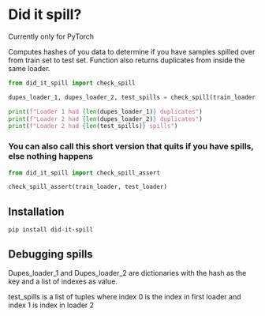 # Did it spill?
Currently only for PyTorch  

Computes hashes of you data to determine if you have samples spilled over from train set to test set. Function also returns duplicates
 from inside the same loader.
```python
from did_it_spill import check_spill

dupes_loader_1, dupes_loader_2, test_spills = check_spill(train_loader, test_loader)

print(f"Loader 1 had {len(dupes_loader_1)} duplicates")
print(f"Loader 2 had {len(dupes_loader_2)} duplicates")
print(f"Loader 2 had {len(test_spills)} spills")
```

### You can also call this short version that quits if you have spills, else nothing happens
```python
from did_it_spill import check_spill_assert

check_spill_assert(train_loader, test_loader)
```

## Installation
```
pip install did-it-spill
```
## Debugging spills

Dupes_loader_1 and Dupes_loader_2 are dictionaries with the hash as the key and a list of indexes as value.  

test_spills is a list of tuples where index 0 is the index in first loader and index 1 is index in loader 2


